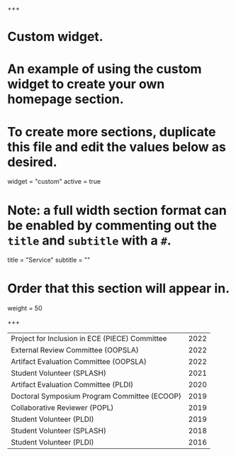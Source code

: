 +++
# Custom widget.
# An example of using the custom widget to create your own homepage section.
# To create more sections, duplicate this file and edit the values below as desired.
widget = "custom"
active = true

# Note: a full width section format can be enabled by commenting out the `title` and `subtitle` with a `#`.
title = "Service"
subtitle = ""

# Order that this section will appear in.
weight = 50 

+++

| | |
|--|--|
|Project for Inclusion in ECE (PIECE) Committee|2022|
|External Review Committee (OOPSLA)|2022|
|Artifact Evaluation Committee (OOPSLA)|2022|
|Student Volunteer (SPLASH)|2021|
|Artifact Evaluation Committee (PLDI)|2020|
|Doctoral Symposium Program Committee (ECOOP)|2019|
|Collaborative Reviewer (POPL)|2019|
|Student Volunteer (PLDI)|2019|
|Student Volunteer (SPLASH)|2018|
|Student Volunteer (PLDI)|2016|